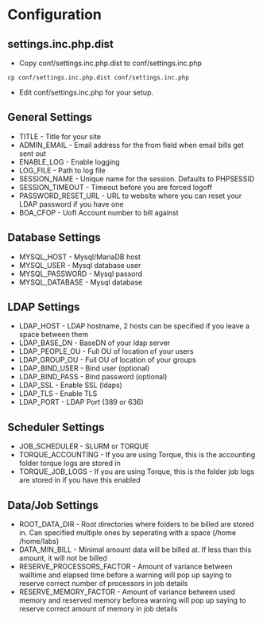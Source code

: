 # Configuration

## settings.inc.php.dist
* Copy conf/settings.inc.php.dist to conf/settings.inc.php
```
cp conf/settings.inc.php.dist conf/settings.inc.php
```
* Edit conf/settings.inc.php for your setup.

## General Settings
* TITLE - Title for your site
* ADMIN_EMAIL - Email address for the from field when email bills get sent out
* ENABLE_LOG - Enable logging 
* LOG_FILE - Path to log file
* SESSION_NAME - Unique name for the session. Defaults to PHPSESSID
* SESSION_TIMEOUT - Timeout before you are forced logoff
* PASSWORD_RESET_URL - URL to website where you can reset your LDAP password if you have one
* BOA_CFOP - UofI Account number to bill against

## Database Settings
* MYSQL_HOST - Mysql/MariaDB host
* MYSQL_USER - Mysql database user
* MYSQL_PASSWORD - Mysql passord
* MYSQL_DATABASE - Mysql database

## LDAP Settings
* LDAP_HOST - LDAP hostname, 2 hosts can be specified if you leave a space between them
* LDAP_BASE_DN - BaseDN of your ldap server
* LDAP_PEOPLE_OU - Full OU of location of your users
* LDAP_GROUP_OU - Full OU of location of your groups
* LDAP_BIND_USER - Bind user (optional)
* LDAP_BIND_PASS - Bind password (optional)
* LDAP_SSL - Enable SSL (ldaps)
* LDAP_TLS - Enable TLS
* LDAP_PORT - LDAP Port (389 or 636)

## Scheduler Settings
* JOB_SCHEDULER - SLURM or TORQUE
* TORQUE_ACCOUNTING - If you are using Torque, this is the accounting folder torque logs are stored in
* TORQUE_JOB_LOGS - If you are using Torque, this is the folder job logs are stored in if you have this enabled

## Data/Job Settings
* ROOT_DATA_DIR - Root directories where folders to be billed are stored in.  Can specified multiple ones by seperating with a space (/home /home/labs)
* DATA_MIN_BILL - Minimal amount data will be billed at.  If less than this amount, it will not be billed
* RESERVE_PROCESSORS_FACTOR - Amount of variance between walltime and elapsed time before a warning will pop up saying to reserve correct number of processors in job details
* RESERVE_MEMORY_FACTOR - Amount of variance between used memory and reserved memory beforea warning will pop up saying to reserve correct amount of memory in job details


